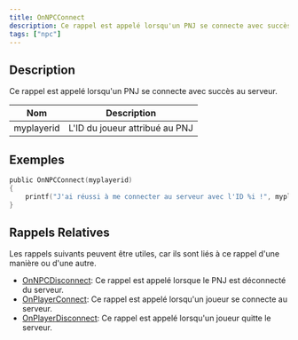 ```yaml
---
title: OnNPCConnect
description: Ce rappel est appelé lorsqu'un PNJ se connecte avec succès au serveur.
tags: ["npc"]
---
```


## Description

Ce rappel est appelé lorsqu'un PNJ se connecte avec succès au serveur.

| Nom          | Description                                         |
| ------------ | --------------------------------------------------- |
| myplayerid   | L'ID du joueur attribué au PNJ                     |

## Exemples

```c
public OnNPCConnect(myplayerid)
{
    printf("J'ai réussi à me connecter au serveur avec l'ID %i !", myplayerid);
}

```

## Rappels Relatives

Les rappels suivants peuvent être utiles, car ils sont liés à ce rappel d'une manière ou d'une autre.

- [OnNPCDisconnect](OnNPCDisconnect): Ce rappel est appelé lorsque le PNJ est déconnecté du serveur.
- [OnPlayerConnect](OnPlayerConnect): Ce rappel est appelé lorsqu'un joueur se connecte au serveur.
- [OnPlayerDisconnect](OnPlayerDisconnect): Ce rappel est appelé lorsqu'un joueur quitte le serveur.
